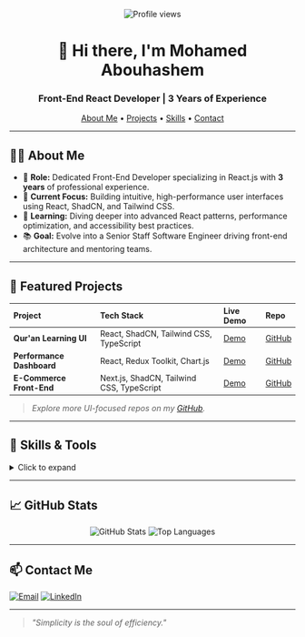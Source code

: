 <!-- Enhanced GitHub Profile README for Front-End React Developer -->

<p align="center">
  <img src="https://komarev.com/ghpvc/?username=mohamedabouhashem&color=blue" alt="Profile views" />
</p>

<h1 align="center">👋 Hi there, I'm Mohamed Abouhashem</h1>
<h3 align="center">Front-End React Developer | 3 Years of Experience</h3>

<p align="center">
  <a href="#about">About Me</a> •
  <a href="#projects">Projects</a> •
  <a href="#skills">Skills</a> •
  <a href="#contact">Contact</a>
</p>

---

## 👨‍💻 About Me

- 🔹 **Role:** Dedicated Front-End Developer specializing in React.js with **3 years** of professional experience.
- 🎯 **Current Focus:** Building intuitive, high-performance user interfaces using React, ShadCN, and Tailwind CSS.
- 🌱 **Learning:** Diving deeper into advanced React patterns, performance optimization, and accessibility best practices.
- 📚 **Goal:** Evolve into a Senior Staff Software Engineer driving front-end architecture and mentoring teams.

---

## 🚀 Featured Projects

| Project                     | Tech Stack                             | Live Demo                                                         | Repo                                                               |
| :-------------------------- | :--------------------------------------| :---------------------------------------------------------------- | :---------------------------------------------------------------- |
| **Qur'an Learning UI**      | React, ShadCN, Tailwind CSS, TypeScript | [Demo](https://quran.mabouhashem.netlify.app)                    | [GitHub](https://github.com/MohamedElHassan/quran-ui)             |
| **Performance Dashboard**   | React, Redux Toolkit, Chart.js          | [Demo](https://dashboard.mabouhashem.netlify.app)                | [GitHub](https://github.com/MohamedElHassan/performance-dashboard) |
| **E-Commerce Front-End**    | Next.js, ShadCN, Tailwind CSS, TypeScript | [Demo](https://store.mabouhashem.netlify.app)                    | [GitHub](https://github.com/MohamedElHassan/e-commerce-ui)         |

> _Explore more UI-focused repos on my [GitHub](https://github.com/MohamedElHassan?tab=repositories)._  

---

## 🔧 Skills & Tools

<details>
<summary>Click to expand</summary>

### Front-End Technologies

<p align="left">
  <img src="https://raw.githubusercontent.com/devicons/devicon/master/icons/react/react-original-wordmark.svg" alt="React" width="30" />
  <img src="https://raw.githubusercontent.com/devicons/devicon/master/icons/typescript/typescript-original.svg" alt="TypeScript" width="30" />
  <img src="https://raw.githubusercontent.com/devicons/devicon/master/icons/javascript/javascript-original.svg" alt="JavaScript" width="30" />
  <img src="https://raw.githubusercontent.com/tailwindlabs/tailwindcss/master/logos/tailwindcss-logo.svg" alt="Tailwind CSS" width="30" />
  <img src="https://raw.githubusercontent.com/shadcn/ui/main/logo.svg" alt="ShadCN" width="30" />
  <img src="https://raw.githubusercontent.com/devicons/devicon/master/icons/nextjs/nextjs-original.svg" alt="Next.js" width="30" />
</p>

### State Management & Testing

<p align="left">
  <img src="https://raw.githubusercontent.com/reduxjs/redux/master/logo/logo.png" alt="Redux" width="30" />
  <img src="https://raw.githubusercontent.com/testing-library/react-testing-library/main/brand/logo.png" alt="React Testing Library" width="30" />
  <img src="https://cypress.io/images/favicon/favicon-96x96.png" alt="Cypress" width="30" />
</p>

### Performance & Optimization

<p align="left">
  <img src="https://raw.githubusercontent.com/devicons/devicon/master/icons/lighthouse/lighthouse-original.svg" alt="Lighthouse" width="30" />
  <img src="https://raw.githubusercontent.com/devicons/devicon/master/icons/eslint/eslint-original.svg" alt="ESLint" width="30" />
  <img src="https://raw.githubusercontent.com/reduxjs/redux-thunk/master/logo/logo.png" alt="Thunk" width="30" />
</p>

</details>

---

## 📈 GitHub Stats

<p align="center">
  <img src="https://github-readme-stats.vercel.app/api?username=MohamedElHassan&show_icons=true&theme=default&count_private=true" alt="GitHub Stats" />
  <img src="https://github-readme-stats.vercel.app/api/top-langs/?username=MohamedElHassan&layout=compact" alt="Top Languages" />
</p>

---

## 📫 Contact Me

<p align="left">
  <a href="mailto:mabouhashem7@gmail.com"><img src="https://img.shields.io/badge/Email-mabouhashem7@gmail.com-blue" alt="Email"></a>
  <a href="https://www.linkedin.com/in/mohamed-abouhashem/" target="blank"><img src="https://img.shields.io/badge/LinkedIn-MohamedAbouhashem-blue?logo=linkedin" alt="LinkedIn"></a>
</p>

---

> _"Simplicity is the soul of efficiency."_ 
